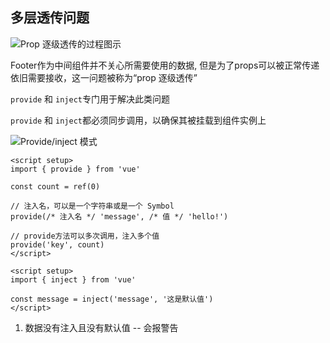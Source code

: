 ## 多层透传问题

![Prop 逐级透传的过程图示](https://cn.vuejs.org/assets/prop-drilling.FyV2vFBP.png) 

Footer作为中间组件并不关心所需要使用的数据, 但是为了props可以被正常传递依旧需要接收，这一问题被称为“prop 逐级透传”

`provide` 和 `inject`专门用于解决此类问题

`provide` 和 `inject`都必须同步调用，以确保其被挂载到组件实例上

![Provide/inject 模式](https://cn.vuejs.org/assets/provide-inject.tIACH1Z-.png) 

```vue
<script setup>
import { provide } from 'vue'

const count = ref(0)

// 注入名，可以是一个字符串或是一个 Symbol
provide(/* 注入名 */ 'message', /* 值 */ 'hello!')

// provide方法可以多次调用，注入多个值
provide('key', count)
</script>
```

```vue
<script setup>
import { inject } from 'vue'

const message = inject('message', '这是默认值')
</script>
```

1. 数据没有注入且没有默认值 -- 会报警告